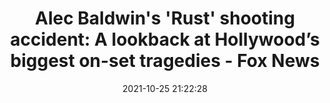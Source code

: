 ---
"title": "Alec Baldwin's 'Rust' shooting accident: A lookback at Hollywood’s biggest on-set tragedies - Fox News"
"date": "2021-10-25 21:22:28"
"feed_name": "GOOGLENEWSCONSTRUCTION"
"feed_website": "https://news.google.com/search?q=construction%2Bincident&hl=en-US&gl=US&ceid=US:en"
"feed_rss": "https://news.google.com/rss/search?q=construction%2Bincident&hl=en-US&gl=US&ceid=US:en"
"link": "https://www.foxnews.com/entertainment/alec-baldwin-shooting-accident-hollywood-on-set-tragedies"
"source": "{'href': 'https://www.foxnews.com', 'title': 'Fox News'}"
"file": "_posts/2021-1-1-408c2755ddcd273b52308c77b8afe46bc5ae260d.md"
"accident": "0"
"drilling": "0"
"dead": "0"
"injured": "0"
"arrested": "0"
"place": "unknown place"
"where": "unknown site"
"causes": "unknown"
"place_uri": "unknown place"
---